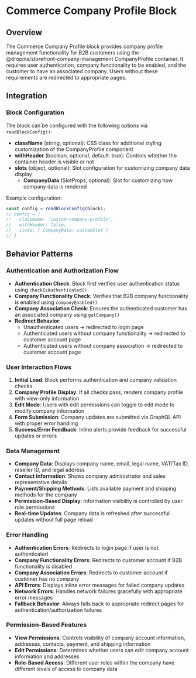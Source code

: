 <!-- ******************************************************************
 * ADOBE CONFIDENTIAL
 * __________________
 *
 *  Copyright 2025 Adobe
 *  All Rights Reserved.
 *
 * NOTICE:  All information contained herein is, and remains
 * the property of Adobe and its suppliers, if any. The intellectual
 * and technical concepts contained herein are proprietary to Adobe
 * and its suppliers and are protected by all applicable intellectual
 * property laws, including trade secret and copyright laws.
 * Dissemination of this information or reproduction of this material
 * is strictly forbidden unless prior written permission is obtained
 * from Adobe.
 ****************************************************************** -->
# Commerce Company Profile Block

## Overview

The Commerce Company Profile block provides company profile management functionality for B2B customers using the @dropins/storefront-company-management CompanyProfile container. It requires user authentication, company functionality to be enabled, and the customer to have an associated company. Users without these requirements are redirected to appropriate pages.

## Integration

### Block Configuration
The block can be configured with the following options via `readBlockConfig()`:

- **className** (string, optional): CSS class for additional styling customization of the CompanyProfile component
- **withHeader** (boolean, optional, default: true): Controls whether the container header is visible or not
- **slots** (object, optional): Slot configuration for customizing company data display
  - **CompanyData** (SlotProps, optional): Slot for customizing how company data is rendered

Example configuration:
```javascript
const config = readBlockConfig(block);
// config = {
//   className: 'custom-company-profile',
//   withHeader: false,
//   slots: { CompanyData: customSlot }
// }
```

<!-- ### URL Parameters

No URL parameters affect this block's behavior. -->

<!-- ### Local Storage

No localStorage keys are used by this block. -->

<!-- ### Events

#### Event Listeners

No event listeners are implemented in this block.

#### Event Emitters

No events are emitted by this block. -->

## Behavior Patterns

### Authentication and Authorization Flow

- **Authentication Check**: Block first verifies user authentication status using `checkIsAuthenticated()`
- **Company Functionality Check**: Verifies that B2B company functionality is enabled using `companyEnabled()`
- **Company Association Check**: Ensures the authenticated customer has an associated company using `getCompany()`
- **Redirect Behavior**: 
  - Unauthenticated users → redirected to login page
  - Authenticated users without company functionality → redirected to customer account page
  - Authenticated users without company association → redirected to customer account page

### User Interaction Flows

1. **Initial Load**: Block performs authentication and company validation checks
2. **Company Profile Display**: If all checks pass, renders company profile with view-only information
3. **Edit Mode**: Users with edit permissions can toggle to edit mode to modify company information
4. **Form Submission**: Company updates are submitted via GraphQL API with proper error handling
5. **Success/Error Feedback**: Inline alerts provide feedback for successful updates or errors

### Data Management

- **Company Data**: Displays company name, email, legal name, VAT/Tax ID, reseller ID, and legal address
- **Contact Information**: Shows company administrator and sales representative details
- **Payment/Shipping Methods**: Lists available payment and shipping methods for the company
- **Permission-Based Display**: Information visibility is controlled by user role permissions
- **Real-time Updates**: Company data is refreshed after successful updates without full page reload

### Error Handling

- **Authentication Errors**: Redirects to login page if user is not authenticated
- **Company Functionality Errors**: Redirects to customer account if B2B functionality is disabled
- **Company Association Errors**: Redirects to customer account if customer has no company
- **API Errors**: Displays inline error messages for failed company updates
- **Network Errors**: Handles network failures gracefully with appropriate error messages
- **Fallback Behavior**: Always falls back to appropriate redirect pages for authentication/authorization failures

### Permission-Based Features

- **View Permissions**: Controls visibility of company account information, addresses, contacts, payment, and shipping information
- **Edit Permissions**: Determines whether users can edit company account information and addresses
- **Role-Based Access**: Different user roles within the company have different levels of access to company data
